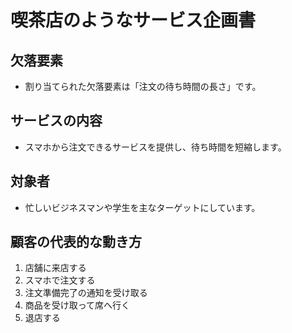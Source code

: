 # 喫茶店のようなサービス企画書

## 欠落要素
- 割り当てられた欠落要素は「注文の待ち時間の長さ」です。

## サービスの内容
- スマホから注文できるサービスを提供し、待ち時間を短縮します。

## 対象者
- 忙しいビジネスマンや学生を主なターゲットにしています。

## 顧客の代表的な動き方
1. 店舗に来店する
2. スマホで注文する
3. 注文準備完了の通知を受け取る
4. 商品を受け取って席へ行く
5. 退店する
